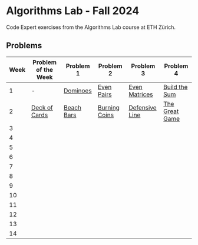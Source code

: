 # Algorithms Lab - Fall 2024
Code Expert exercises from the Algorithms Lab course at ETH Zürich.

## Problems
| Week | Problem of the Week | Problem  1 | Problem 2 | Problem 3 | Problem 4 |
| ---- | --------------------------------------------------------------------- | ---------------------------------------------------------------------------- | ---------------------------------------------------------- | ----------------------------------------------------------------- | ------------------------------------------------------------------ |
|1|-|[Dominoes](Week01/Dominoes/main.cpp)|[Even Pairs](Week01/Even%20Pairs/main.cpp)|[Even Matrices](Week01/Even%20Matrices/main.cpp)|[Build the Sum](Week01/Even%20Matrices/main.cpp)|
|2|[Deck of Cards](Week02/Deck%20of%20Cards/main.cpp)|[Beach Bars](Week02/Beach%20Bars/main.cpp)|[Burning Coins](Week02/Burning%20Coins/main.cpp)|[Defensive Line](Week02/Defensive%20Line/main.cpp)|[The Great Game](Week02/The%20Great%20Game/main.cpp)|
|3|[]()|[]()|[]()|[]()|[]()|
|4|[]()|[]()|[]()|[]()|[]()|
|5|[]()|[]()|[]()|[]()|[]()|
|6|[]()|[]()|[]()|[]()|[]()|
|7|[]()|[]()|[]()|[]()|[]()|
|8|[]()|[]()|[]()|[]()|[]()|
|9|[]()|[]()|[]()|[]()|[]()|
|10|[]()|[]()|[]()|[]()|[]()|
|11|[]()|[]()|[]()|[]()|[]()|
|12|[]()|[]()|[]()|[]()|[]()|
|13|[]()|[]()|[]()|[]()|[]()|
|14|[]()|[]()|[]()|[]()|[]()|
